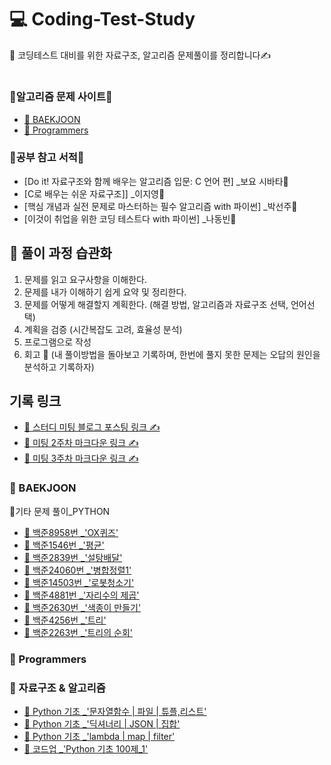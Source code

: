 # 💻 Coding-Test-Study
🍭 코딩테스트 대비를 위한 자료구조, 알고리즘 문제풀이를 정리합니다✍

#
### 📍알고리즘 문제 사이트📍
- [💎 BAEKJOON](https://www.acmicpc.net/)
- [💎 Programmers](https://programmers.co.kr/)

### 📍공부 참고 서적📍
  - [Do it! 자료구조와 함께 배우는 알고리즘 입문: C 언어 편] _보요 시바타📒  
  - [C로 배우는 쉬운 자료구조]] _이지영📕    
  - [핵심 개념과 실전 문제로 마스터하는 필수 알고리즘 with 파이썬] _박선주📔  
  - [이것이 취업을 위한 코딩 테스트다 with 파이썬] _나동빈📙  

##
##
## 🌱 풀이 과정 습관화 
  1. 문제를 읽고 요구사항을 이해한다.
  2. 문제를 내가 이해하기 쉽게 요약 및 정리한다.
  3. 문제를 어떻게 해결할지 계획한다. (해결 방법, 알고리즘과 자료구조 선택, 언어선택)
  4. 계획을 검증 (시간복잡도 고려, 효율성 분석)
  5. 프로그램으로 작성
  6. 회고 💬
     (내 풀이방법을 돌아보고 기록하며, 한번에 풀지 못한 문제는 오답의 원인을 분석하고 기록하자)

## 기록 링크
- [📃 스터디 미팅 블로그 포스팅 링크 ✍](https://blog.naver.com/hwankko27/222645367691)
- [📃 미팅 2주차 마크다운 링크 ✍](https://github.com/KwanHoo/WEB-Elice_track/blob/main/CT10_study_record/CT10_2%EC%A3%BC%EC%B0%A8%20%EB%AF%B8%ED%8C%85%20%EA%B8%B0%EB%A1%9D(%EC%BD%94%ED%85%8C%EC%8A%A4%ED%84%B0%EB%94%94).md)
- [📃 미팅 3주차 마크다운 링크 ✍](https://github.com/KwanHoo/WEB-Elice_track/blob/main/CT10_study_record/CT10_3%EC%A3%BC%EC%B0%A8%20%EB%AF%B8%ED%8C%85%20%EA%B8%B0%EB%A1%9D(%EC%BD%94%ED%85%8C%EC%8A%A4%ED%84%B0%EB%94%94).md)

###  💎 BAEKJOON
📌기타 문제 풀이_PYTHON
- [📝 백준8958번 _'OX퀴즈'](https://blog.naver.com/hwankko27/222644834399)
- [📝 백준1546번 _'평균'](https://blog.naver.com/hwankko27/222644899701)
- [📝 백준2839번 _'설탕배달'](https://blog.naver.com/hwankko27/222648986749)
- [📝 백준24060번 _'병합정렬1'](https://blog.naver.com/hwankko27/222656003687)
- [📝 백준14503번 _'로봇청소기'](https://moriah-blog.tistory.com/5)
- [📝 백준4881번 _'자리수의 제곱'](https://moriah-blog.tistory.com/6)
- [📝 백준2630번 _'색종이 만들기'](https://moriah-blog.tistory.com/8)
- [📝 백준4256번 _'트리'](https://moriah-blog.tistory.com/9)
- [📝 백준2263번 _'트리의 순회'](https://moriah-blog.tistory.com/11)

###  💎 Programmers
###  💎 자료구조 & 알고리즘
- [📝 Python 기초 _'문자열함수 | 파일 | 튜플,리스트'](https://moriah-blog.tistory.com/3)
- [📝 Python 기초 _'딕셔너리 | JSON | 집합'](https://moriah-blog.tistory.com/4)
- [📝 Python 기초 _'lambda | map | filter'](https://moriah-blog.tistory.com/7)
- [📝 코드업 _'Python 기초 100제_1'](https://moriah-blog.tistory.com/10)